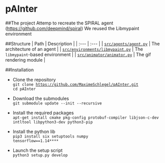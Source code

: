 # pAInter


##The project
Attemp to recreate the SPIRAL agent (https://github.com/deepmind/spiral)
We reused the Libmypaint environment


##Structure
| Path | Description |
| :--- | :--- |
| [`src/agents/agent.py`](src/agents/agent.py) | The architecture of an agent |
| [`src/environments/libmypaint.py`](src/environments/libmypaint.py) | The `libmypaint`-based environment |
| [`src/animator/animator.py`](src/animator/animator.py) | The gif rendering module |

##Installation
* Clone the repository \
    <code>git clone https://github.com/MaximeSchlegel/pAInter.git</code> \
    <code>cd pAInter</code>
    
* Download the submodules \
    <code>git submodule update --init --recursive</code>
    
* Install the required packages \
    <code>apt-get install cmake pkg-config protobuf-compiler libjson-c-dev intltool libpython3-dev python3-pip</code>
    
* Install the python lib \
    <code>pip3 install six setuptools numpy tensorflow==1.14****</code>
    
* Launch the setup script \
    <code>python3 setup.py develop</code>